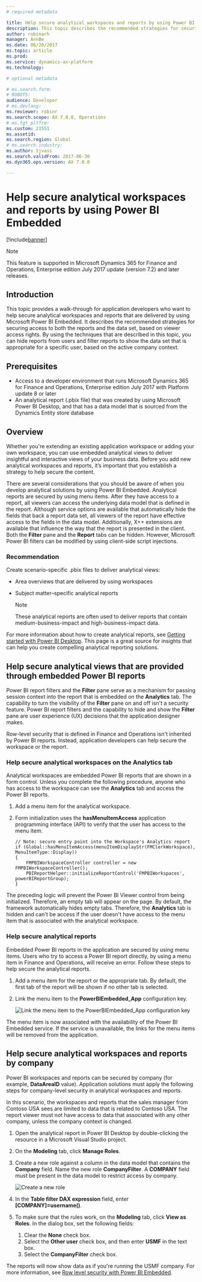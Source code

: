 ```yaml
---
# required metadata

title: Help secure analytical workspaces and reports by using Power BI Embedded
description: This topic describes the recommended strategies for securing access to both the reports that are delivered by using Power BI Embedded and the data set, based on viewer access rights.
author: robinarh
manager: AnnBe
ms.date: 06/20/2017
ms.topic: article
ms.prod: 
ms.service: dynamics-ax-platform
ms.technology: 

# optional metadata

# ms.search.form: 
# ROBOTS: 
audience: Developer
# ms.devlang: 
ms.reviewer: robinr
ms.search.scope: AX 7.0.0, Operations
# ms.tgt_pltfrm: 
ms.custom: 21551
ms.assetid: 
ms.search.region: Global
# ms.search.industry: 
ms.author: tjvass
ms.search.validFrom: 2017-06-30
ms.dyn365.ops.version: AX 7.0.0

---
```


# Help secure analytical workspaces and reports by using Power BI Embedded

[!include[banner](../includes/banner.md)]

> [!NOTE]
> This feature is supported in Microsoft Dynamics 365 for Finance and Operations, Enterprise edition July 2017 update (version 7.2) and later releases.

## Introduction
This topic provides a walk-through for application developers who want to help secure analytical workspaces and reports that are delivered by using Microsoft Power BI Embedded. It describes the recommended strategies for securing access to both the reports and the data set, based on viewer access rights. By using the techniques that are described in this topic, you can hide reports from users and filter reports to show the data set that is appropriate for a specific user, based on the active company context.

## Prerequisites
+ Access to a developer environment that runs Microsoft Dynamics 365 for Finance and Operations, Enterprise edition July 2017 with Platform update 8 or later
+ An analytical report (.pbix file) that was created by using Microsoft Power BI Desktop, and that has a data model that is sourced from the Dynamics Entity store database

## Overview
Whether you're extending an existing application workspace or adding your own workspace, you can use embedded analytical views to deliver insightful and interactive views of your business data. Before you add new analytical workspaces and reports, it’s important that you establish a strategy to help secure the content. 

There are several considerations that you should be aware of when you develop analytical solutions by using Power BI Embedded. Analytical reports are secured by using menu items. After they have access to a report, all viewers can access the underlying data model that is defined in the report. Although service options are available that automatically hide the fields that back a report data set, all viewers of the report have effective access to the fields in the data model. Additionally, X++ extensions are available that influence the way that the report is presented in the client. Both the **Filter** pane and the **Report** tabs can be hidden. However, Microsoft Power BI filters can be modified by using client-side script injections.

### Recommendation
Create scenario-specific .pbix files to deliver analytical views:

+ Area overviews that are delivered by using workspaces
+ Subject matter–specific analytical reports

    > [!NOTE]
    > These analytical reports are often used to deliver reports that contain medium-business-impact and high-business-impact data.

For more information about how to create analytical reports, see [Getting started with Power BI Desktop](https://powerbi.microsoft.com/en-us/documentation/powerbi-desktop-getting-started/). This page is a great source for insights that can help you create compelling analytical reporting solutions.

## Help secure analytical views that are provided through embedded Power BI reports
Power BI report filters and the **Filter** pane serve as a mechanism for passing session context into the report that is embedded on the **Analytics** tab. The capability to turn the visibility of the **Filter** pane on and off isn't a security feature. Power BI report filters and the capability to hide and show the **Filter** pane are user experience (UX) decisions that the application designer makes.

Row-level security that is defined in Finance and Operations isn't inherited by Power BI reports. Instead, application developers can help secure the workspace or the report.

### Help secure analytical workspaces on the Analytics tab
Analytical workspaces are embedded Power BI reports that are shown in a form control. Unless you complete the following procedure, anyone who has access to the workspace can see the **Analytics** tab and access the Power BI reports.

1. Add a menu item for the analytical workspace.
2. Form initialization uses the **hasMenuItemAccess** application programming interface (API) to verify that the user has access to the menu item.

    ```
    // Note: secure entry point into the Workspace's Analytics report
    if (Global::hasMenuItemAccess(menuItemDisplayStr(FMClerkWorkspace), MenuItemType::Display))
    {
        FMPBIWorkspaceController controller = new FMPBIWorkspaceController();
        PBIReportHelper::initializeReportControl('FMPBIWorkspaces', powerBIReportGroup);
    }
    ```

The preceding logic will prevent the Power BI Viewer control from being initialized. Therefore, an empty tab will appear on the page. By default, the framework automatically hides empty tabs. Therefore, the **Analytics** tab is hidden and can't be access if the user doesn't have access to the menu item that is associated with the analytical workspace.

### Help secure analytical reports
Embedded Power BI reports in the application are secured by using menu items. Users who try to access a Power BI report directly, by using a menu item in Finance and Operations, will receive an error. Follow these steps to help secure the analytical reports.

1. Add a menu item for the report or the appropriate tab. By default, the first tab of the report will be shown if no other tab is selected.
2. Link the menu item to the **PowerBIEmbedded_App** configuration key.

    ![Link the menu item to the PowerBIEmbedded_App configuration key](media/secure-workspace-key.png)

The menu item is now associated with the availability of the Power BI Embedded service. If the service is unavailable, the links for the menu items will be removed from the application.

## Help secure analytical workspaces and reports by company
Power BI workspaces and reports can be secured by company (for example, **DataAreaID** value). Application solutions must apply the following steps for company-level security in analytical workspaces and reports.

In this scenario, the workspaces and reports that the sales manager from Contoso USA sees are limited to data that is related to Contoso USA. The report viewer must not have access to data that associated with any other company, unless the company context is changed.

1. Open the analytical report in Power BI Desktop by double-clicking the resource in a Microsoft Visual Studio project.
2. On the **Modeling** tab, click **Manage Roles**.
3. Create a new role against a column in the data model that contains the **Company** field. Name the new role **CompanyFilter**. A **COMPANY** field must be present in the data model to restrict access by company.

    ![Create a new role](media/secure-workspace-filter.png)

4. In the **Table filter DAX expression** field, enter **[COMPANY]=username()**.
5. To make sure that the rules work, on the **Modeling** tab, click **View as Roles**. In the dialog box, set the following fields:

    1. Clear the **None** check box.
    2. Select the **Other user** check box, and then enter **USMF** in the text box.
    3. Select the **CompanyFilter** check box.

The reports will now show data as if you're running the USMF company. For more information, see [Row level security with Power BI Embedded](https://docs.microsoft.com/en-us/azure/power-bi-embedded/power-bi-embedded-rls).
